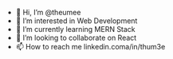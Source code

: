 - 👋 Hi, I’m @theumee
- 👀 I’m interested in Web Development
- 🌱 I’m currently learning MERN Stack
- 💞️ I’m looking to collaborate on React
- 📫 How to reach me linkedin.coma/in/thum3e

<!---
theumee/theumee is a ✨ special ✨ repository because its `README.md` (this file) appears on your GitHub profile.
You can click the Preview link to take a look at your changes.
--->
